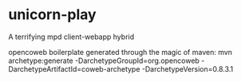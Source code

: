 unicorn-play
============

A terrifying mpd client-webapp hybrid

opencoweb boilerplate generated through the magic of maven:
mvn archetype:generate -DarchetypeGroupId=org.opencoweb -DarchetypeArtifactId=coweb-archetype -DarchetypeVersion=0.8.3.1

